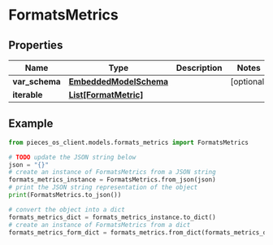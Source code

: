# FormatsMetrics



## Properties

Name | Type | Description | Notes
------------ | ------------- | ------------- | -------------
**var_schema** | [**EmbeddedModelSchema**](EmbeddedModelSchema) |  | [optional] 
**iterable** | [**List[FormatMetric]**](FormatMetric) |  | 

## Example

```python
from pieces_os_client.models.formats_metrics import FormatsMetrics

# TODO update the JSON string below
json = "{}"
# create an instance of FormatsMetrics from a JSON string
formats_metrics_instance = FormatsMetrics.from_json(json)
# print the JSON string representation of the object
print(FormatsMetrics.to_json())

# convert the object into a dict
formats_metrics_dict = formats_metrics_instance.to_dict()
# create an instance of FormatsMetrics from a dict
formats_metrics_form_dict = formats_metrics.from_dict(formats_metrics_dict)
```


